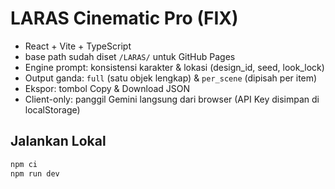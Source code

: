 # LARAS Cinematic Pro (FIX)

- React + Vite + TypeScript
- base path sudah diset `/LARAS/` untuk GitHub Pages
- Engine prompt: konsistensi karakter & lokasi (design_id, seed, look_lock)
- Output ganda: `full` (satu objek lengkap) & `per_scene` (dipisah per item)
- Ekspor: tombol Copy & Download JSON
- Client-only: panggil Gemini langsung dari browser (API Key disimpan di localStorage)

## Jalankan Lokal
```bash
npm ci
npm run dev
